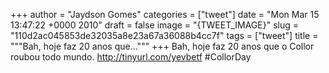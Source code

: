 
+++
author = "Jaydson Gomes"
categories = ["tweet"]
date = "Mon Mar 15 13:47:22 +0000 2010"
draft = false
image = "{TWEET_IMAGE}"
slug = "110d2ac045853de32035a8e23a67a36088b4cc7f"
tags = ["tweet"]
title = """Bah, hoje faz 20 anos que..."""
+++
Bah, hoje faz 20 anos que o Collor roubou todo mundo. http://tinyurl.com/yevbetf #CollorDay
